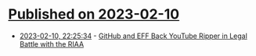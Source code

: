 # [Published on 2023-02-10](index.md)

* [2023-02-10, 22:25:34](https://news.ycombinator.com/item?id=34746839) - [GitHub and EFF Back YouTube Ripper in Legal Battle with the RIAA](https://torrentfreak.com/github-and-eff-back-youtube-ripper-in-legal-battle-with-the-riaa-230210/)
